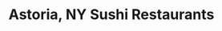 ---
layout: city
title: Astoria, NY Sushi Restaurants
permalink: /new-york/astoria/
stateAbbr: NY
stateName: New York
cityName: Astoria

---